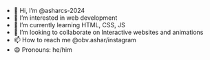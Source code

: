 - 👋 Hi, I’m @asharcs-2024
- 👀 I’m interested in web development 
- 🌱 I’m currently learning HTML, CSS, JS
- 💞️ I’m looking to collaborate on Interactive websites and animations 
- 📫 How to reach me @obv.ashar/instagram
- 😄 Pronouns: he/him

<!---
asharcs-2024/asharcs-2024 is a ✨ special ✨ repository because its `README.md` (this file) appears on your GitHub profile.
You can click the Preview link to take a look at your changes.
--->
